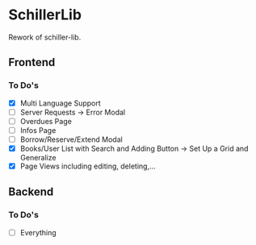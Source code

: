 # SchillerLib
Rework of schiller-lib.
## Frontend

### To Do's
- [x] Multi Language Support
- [ ] Server Requests -> Error Modal
- [ ] Overdues Page
- [ ] Infos Page
- [ ] Borrow/Reserve/Extend Modal
- [x] Books/User List with Search and Adding Button -> Set Up a Grid and Generalize
- [x] Page Views including editing, deleting,...

## Backend

### To Do's
- [ ] Everything